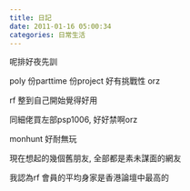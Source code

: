 ```yaml
---
title: 日記
date: 2011-01-16 05:00:34
categories: 日常生活
---
```


呢排好夜先訓

poly 份parttime 份project 好有挑戰性 orz

rf 整到自己開始覺得好用

同細佬買左部psp1006, 好好禁啊orz

monhunt 好耐無玩

現在想起的幾個舊朋友, 全部都是素未謀面的網友

我認為rf 會員的平均身家是香港論壇中最高的